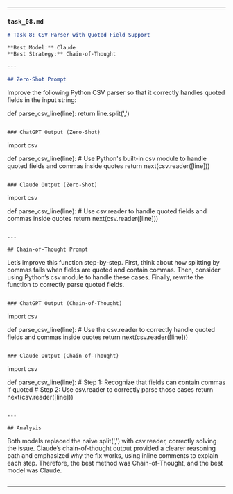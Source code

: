 
---

### `task_08.md`

```markdown
# Task 8: CSV Parser with Quoted Field Support

**Best Model:** Claude  
**Best Strategy:** Chain-of-Thought  

---

## Zero-Shot Prompt
```
Improve the following Python CSV parser so that it correctly handles quoted fields in the input string:

def parse_csv_line(line):
    return line.split(',')
```

### ChatGPT Output (Zero-Shot)
```
import csv

def parse_csv_line(line):
    # Use Python's built-in csv module to handle quoted fields and commas inside quotes
    return next(csv.reader([line]))
```

### Claude Output (Zero-Shot)
```
import csv

def parse_csv_line(line):
    # Use csv.reader to handle quoted fields and commas inside quotes
    return next(csv.reader([line]))
```

---

## Chain-of-Thought Prompt
```
Let’s improve this function step-by-step. First, think about how splitting by commas fails when fields are quoted and contain commas. Then, consider using Python’s csv module to handle these cases. Finally, rewrite the function to correctly parse quoted fields.
```

### ChatGPT Output (Chain-of-Thought)
```
import csv

def parse_csv_line(line):
    # Use the csv.reader to correctly handle quoted fields and commas inside quotes
    return next(csv.reader([line]))
```

### Claude Output (Chain-of-Thought)
```
import csv

def parse_csv_line(line):
    # Step 1: Recognize that fields can contain commas if quoted
    # Step 2: Use csv.reader to correctly parse those cases
    return next(csv.reader([line]))
```

---

## Analysis
```
Both models replaced the naive split(',') with csv.reader, correctly solving the issue. Claude’s chain-of-thought output provided a clearer reasoning path and emphasized why the fix works, using inline comments to explain each step. Therefore, the best method was Chain-of-Thought, and the best model was Claude.
```
```

---